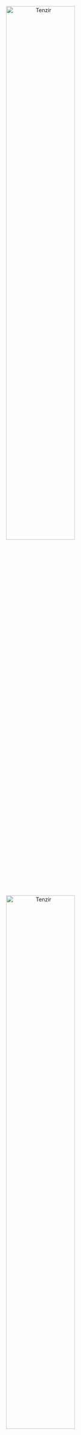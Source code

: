 <p align="center">
<img src="./web/static/img/tenzir-white.svg#gh-dark-mode-only" width="60%" alt="Tenzir">
<img src="./web/static/img/tenzir-black.svg#gh-light-mode-only" width="60%" alt="Tenzir">
</p>
<h3 align="center">
Open Source Data Pipelines for Security Teams
</h3>
</p>

<h4 align="center">

[Get Started](https://docs.tenzir.com/next/get-started) |
[User Guides](https://docs.tenzir.com/next/user-guides)

</h4>
<div align="center">

[![Chat][chat-badge]](https://docs.tenzir.com/discord)

</div>

[chat-badge]: https://img.shields.io/badge/Discord-Community%20Chat-brightgreen?logo=discord&color=purple&style=social

## Start Here

Dive right in and install Tenzir:

```bash
curl https://get.tenzir.app | sh
```

Check out our [documentation](https://docs.tenzir.com) for detailed setup
instruction, user guides, and reference material.

## What is Tenzir?

Tenzir is a distributed platform for processing and storing security event data
in a pipeline dataflow model, providing the following abstractions:

- Tenzir's **pipelines** consist of powerful operators that perform computations
  over [Arrow](https://arrow.apache.org) data frames. The [Tenzir Query Language
  (TQL)](https://docs.tenzir.com/next/language) makes it easy to express
  pipelines—akin to Splunk and Kusto.
- Tenzir's indexed **storage engine** persists dataflows in an open format
  ([Parquet](https://parquet.apache.org/) &
  [Feather](https://arrow.apache.org/docs/python/feather.html)) so that you can
  access them with any query engine, or run pipelines over selective historical
  workloads.
- Tenzir **nodes** offer a managed runtime for pipelines and storage.
- Interconnected nodes form a **data fabric** and pipelines can span across them
  to implement sophisticated security architectures.

## What can I do with Tenzir?

Use Tenzir if you want to:

- Filter, shape, and enrich events before they hit your SIEM or data lake
- Normalize, enrich, aggregate, and deduplicate structured event data
- Store, compact, and search event data in an open storage format
- Operationalize threat intelligence for live and retrospective detection
- Build your own security data lake
- Create a federated detection and response architectures

![Building Blocks](./web/static/img/readme/architecture-nodes.excalidraw.light.png#gh-light-mode-only)
![Building Blocks](./web/static/img/readme/architecture-nodes.excalidraw.dark.png#gh-dark-mode-only)

## License

The open-source editions of Tenzir comes with a **3-clause BSD license**.

Please see <https://tenzir.com/pricing> for commercial editions.

Test run CI from fork.
